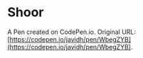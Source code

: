# Shoor

A Pen created on CodePen.io. Original URL: [https://codepen.io/javidh/pen/WbegZYB](https://codepen.io/javidh/pen/WbegZYB).

